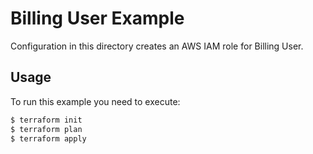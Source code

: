 Billing User Example
====================

Configuration in this directory creates an AWS IAM role for Billing User.

Usage
-----

To run this example you need to execute:

```bash
$ terraform init
$ terraform plan
$ terraform apply
```

